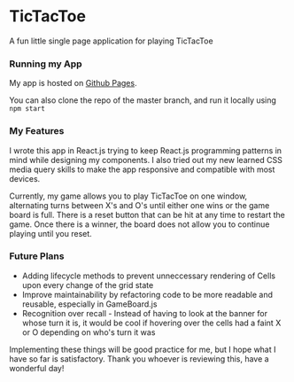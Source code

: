 # TicTacToe
A fun little single page application for playing TicTacToe

### Running my App
My app is hosted on [Github Pages](https://sethdagostino.github.io/tictactoe/).

You can also clone the repo of the master branch, and run it locally using 
<code>
    npm start
</code>

### My Features
I wrote this app in React.js trying to keep React.js programming patterns in mind while designing my components. I also tried out my new learned CSS media query skills to make the app responsive and compatible with most devices.

Currently, my game allows you to play TicTacToe on one window, alternating turns between X's and O's until either one wins or the game board is full. There is a reset button that can be hit at any time to restart the game. Once there is a winner, the board does not allow you to continue playing until you reset.

### Future Plans
- Adding lifecycle methods to prevent unneccessary rendering of Cells upon every change of the grid state
- Improve maintainability by refactoring code to be more readable and reusable, especially in GameBoard.js
- Recognition over recall - Instead of having to look at the banner for whose turn it is, it would be cool if hovering over the cells had a faint X or O depending on who's turn it was

Implementing these things will be good practice for me, but I hope what I have so far is satisfactory. Thank you whoever is reviewing this, have a wonderful day!
